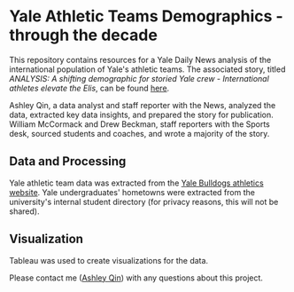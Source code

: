 # Yale Athletic Teams Demographics - through the decade

This repository contains resources for a Yale Daily News analysis of the international population of Yale's athletic teams. The associated story, titled *ANALYSIS: A shifting demographic for storied Yale crew - International athletes elevate the Elis*, can be found [here](http://features.yaledailynews.com/blog/2020/04/24/analysis-a-shifting-demographic-for-storied-yale-crew-international-athletes-elevate-the-elis/).

Ashley Qin, a data analyst and staff reporter with the News, analyzed the data, extracted key data insights, and prepared the story for publication. William McCormack and Drew Beckman, staff reporters with the Sports desk, sourced students and coaches, and wrote a majority of the story.

## Data and Processing
Yale athletic team data was extracted from the [Yale Bulldogs athletics website](https://yalebulldogs.com/index.aspx). Yale undergraduates' hometowns were extracted from the university's internal student directory (for privacy reasons, this will not be shared).

## Visualization
Tableau was used to create visualizations for the data.

Please contact me ([Ashley Qin](ashley.qin@yale.edu)) with any questions about this project.
